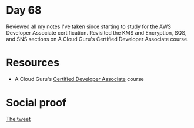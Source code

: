 # Day 68

Reviewed all my notes I've taken since starting to study for the AWS Developer Associate certification. Revisited the KMS and Encryption, SQS, and SNS sections on A Cloud Guru's Certified Developer Associate course.

# Resources

- A Cloud Guru's [Certified Developer Associate](https://acloud.guru/learn/aws-certified-developer-associate) course

# Social proof

[The tweet]()
